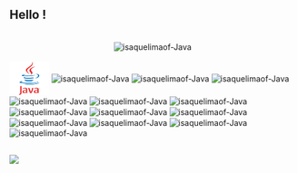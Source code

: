 ## Hello !
  
<div  style="display: inline_block" align="center"><br>
  <img align="center" alt="isaquelimaof-Java" width="480" height="284"  
 src="https://media1.giphy.com/media/6sUCb6laWgfxnrrG4N/giphy.gif?cid=790b7611c92752547a7df38fb838e292bf8524ac32182ea9&rid=giphy.gif&ct=g" />
</div>  
  
<div style="display: inline_block"><br>
  <img align="center" alt="isaquelimaof-Java" height="60" width="70"          src="https://raw.githubusercontent.com/devicons/devicon/2ae2a900d2f041da66e950e4d48052658d850630/icons/java/java-original-wordmark.svg">
  <img align="center" alt="isaquelimaof-Java" height="60" width="70" 
 src="https://cdn.jsdelivr.net/gh/devicons/devicon/icons/python/python-original-wordmark.svg"/>
  <img align="center" alt="isaquelimaof-Java" height="50" width="60" src="https://icongr.am/devicon/postgresql-original-wordmark.svg?size=148&color=ffffff">
  <img align="center" alt="isaquelimaof-Java" height="50" width="60" src="https://icongr.am/devicon/tomcat-original-wordmark.svg?size=148&color=616161">
  <img align="center" alt="isaquelimaof-Java" height="40" width="50" src="https://icongr.am/devicon/visualstudio-plain.svg?size=148&color=ffffff">
  <img align="center" alt="isaquelimaof-Java" height="40" width="50" src="https://cdn.jsdelivr.net/gh/devicons/devicon/icons/html5/html5-original.svg">
  <img align="center" alt="isaquelimaof-Java" height="40" width="50" src="https://cdn.jsdelivr.net/gh/devicons/devicon/icons/angularjs/angularjs-original.svg">
  <img align="center" alt="isaquelimaof-Java" height="50" width="60" src="https://cdn.jsdelivr.net/gh/devicons/devicon/icons/bootstrap/bootstrap-original.svg">
  <img align="center" alt="isaquelimaof-Java" height="40" width="50" src="https://cdn.jsdelivr.net/gh/devicons/devicon/icons/css3/css3-original.svg">
  <img align="center" alt="isaquelimaof-Java" height="40" width="50" src="https://cdn.jsdelivr.net/gh/devicons/devicon/icons/git/git-original.svg">
  <img align="center" alt="isaquelimaof-Java" height="40" width="50" src="https://cdn.jsdelivr.net/gh/devicons/devicon/icons/javascript/javascript-original.svg">
  <img align="center" alt="isaquelimaof-Java" height="40" width="50" src="https://cdn.jsdelivr.net/gh/devicons/devicon/icons/jquery/jquery-original.svg">
  <img align="center" alt="isaquelimaof-Java" height="40" width="50" src="https://cdn.jsdelivr.net/gh/devicons/devicon/icons/android/android-original-wordmark.svg">
  <img align="center" alt="isaquelimaof-Java" height="40" width="50" src="https://cdn.jsdelivr.net/gh/devicons/devicon/icons/kotlin/kotlin-original.svg">
  
</div>
  
  ##
 
<div> 
  <a href="https://www.linkedin.com/in/isaquelimaof" target="_blank">
  <img src="https://img.shields.io/badge/-LinkedIn-%230077B5?style=for-the-badge&logo=linkedin&logoColor=white" target="_blank"></a> 
</div>
  


  


